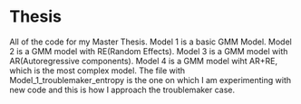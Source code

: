 # Thesis
All of the code for my Master Thesis.
Model 1 is a basic GMM Model.
Model 2 is a GMM model with RE(Random Effects).
Model 3 is a GMM model with AR(Autoregressive components).
Model 4 is a GMM model wiht AR+RE, which is the most complex model.
The file with Model_1_troublemaker_entropy is the one on which I am experimenting with new code and this is how I approach the troublemaker case.
